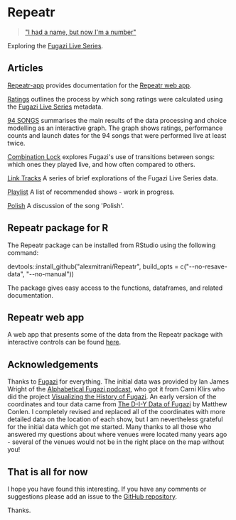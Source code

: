 # Repeatr

> ["I had a name, but now I'm a number"](https://fugazi.bandcamp.com/track/repeater)

Exploring the [Fugazi Live Series](https://www.dischord.com/fugazi_live_series). 

## Articles

[Repeatr-app](https://alexmitrani.github.io/Repeatr/articles/Repeatr-app.html) provides documentation for the [Repeatr web app](https://alexmitrani.shinyapps.io/Repeatr-app/). 

[Ratings](https://alexmitrani.github.io/Repeatr/articles/Ratings.html) outlines the process by which song ratings were calculated using the [Fugazi Live Series](https://www.dischord.com/fugazi_live_series) metadata. 

[94 SONGS](https://alexmitrani.github.io/Repeatr/articles/94songs.html) summarises the main results of the data processing and choice modelling as an interactive graph.  The graph  shows ratings, performance counts and launch dates for the 94 songs that were performed live at least twice.  

[Combination Lock](https://alexmitrani.github.io/Repeatr/articles/CombinationLock.html) explores Fugazi's use of transitions between songs: which ones they played live, and how often compared to others.  

[Link Tracks](https://alexmitrani.github.io/Repeatr/articles/LinkTracks.html) A series of brief explorations of the Fugazi Live Series data.  

[Playlist](https://alexmitrani.github.io/Repeatr/articles/Playlist.html) A list of recommended shows - work in progress.

[Polish](https://alexmitrani.github.io/Repeatr/articles/Polish.html) A discussion of the song 'Polish'. 

## Repeatr package for R

The Repeatr package can be installed from RStudio using the following command:

devtools::install_github("alexmitrani/Repeatr", build_opts = c("--no-resave-data", "--no-manual"))

The package gives easy access to the functions, dataframes, and related documentation.

## Repeatr web app

A web app that presents some of the data from the Repeatr package with interactive controls can be found [here](https://alexmitrani.shinyapps.io/Repeatr-app/).

## Acknowledgements

Thanks to [Fugazi](https://www.dischord.com/band/fugazi) for everything. The initial data was provided by Ian James Wright of the [Alphabetical Fugazi podcast](https://the-alphabetical-fugazi.pinecast.co/), who got it from Carni Klirs who did the project [Visualizing the History of Fugazi](https://www.carniklirs.com/project/fugazi). An early version of the coordinates and tour data came from [The D-I-Y Data of Fugazi](https://github.com/mathisonian/diy-data-fugazi) by Matthew Conlen. I completely revised and replaced all of the coordinates with more detailed data on the location of each show, but I am nevertheless grateful for the initial data which got me started. Many thanks to all those who answered my questions about where venues were located many years ago - several of the venues would not be in the right place on the map without you!   

## That is all for now

I hope you have found this interesting. If you have any comments or suggestions please add an issue to the [GitHub repository](https://github.com/alexmitrani/Repeatr/).

Thanks. 

